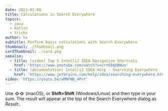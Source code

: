 ```yaml
---
date: 2021-01-08
title: Calculations in Search Everywhere
topics:
  - java
  - kotlin
  - tricks
author: hs
subtitle: Perform basic calculations with Search Everywhere
thumbnail: ./thumbnail.png
cardThumbnail: ./card.png
seealso:
  - title: (video) Top 5 IntelliJ IDEA Navigation Shortcuts
    href: 'https://www.youtube.com/watch?v=crnEBqbBWuo'
  - title: (documentation) IntelliJ IDEA Help - Searching Everywhere
    href: 'https://www.jetbrains.com/help/idea/searching-everywhere.html'
video: 'https://youtu.be/wMNFNB_4PvY'
---
```

Use **⇧⇧** (macOS), or **Shift+Shift** (Windows/Linux) and then type in your sum. The result will appear at the top of the Search Everywhere dialog as _Result:_.
